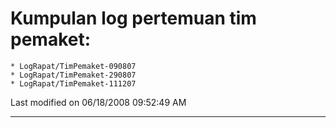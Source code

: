 # Kumpulan log pertemuan tim pemaket:
    * LogRapat/TimPemaket-090807
    * LogRapat/TimPemaket-290807
    * LogRapat/TimPemaket-111207

Last modified on 06/18/2008 09:52:49 AM

---
 
